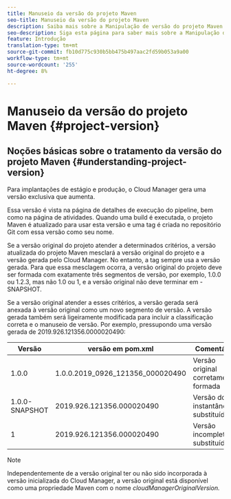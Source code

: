 ```yaml
---
title: Manuseio da versão do projeto Maven
seo-title: Manuseio da versão do projeto Maven
description: Saiba mais sobre a Manipulação de versão do projeto Maven.
seo-description: Siga esta página para saber mais sobre a Manipulação de versão do projeto Maven.
feature: Introdução
translation-type: tm+mt
source-git-commit: fb10d775c930b5bb475b497aac2fd59b053a9a00
workflow-type: tm+mt
source-wordcount: '255'
ht-degree: 8%

---
```



# Manuseio da versão do projeto Maven {#project-version}

## Noções básicas sobre o tratamento da versão do projeto Maven {#understanding-project-version}

Para implantações de estágio e produção, o Cloud Manager gera uma versão exclusiva que aumenta.

Essa versão é vista na página de detalhes de execução do pipeline, bem como na página de atividades. Quando uma build é executada, o projeto Maven é atualizado para usar esta versão e uma tag é criada no repositório Git com essa versão como seu nome.

Se a versão original do projeto atender a determinados critérios, a versão atualizada do projeto Maven mesclará a versão original do projeto e a versão gerada pelo Cloud Manager. No entanto, a tag sempre usa a versão gerada. Para que essa mesclagem ocorra, a versão original do projeto deve ser formada com exatamente três segmentos de versão, por exemplo, 1.0.0 ou 1.2.3, mas não 1.0 ou 1, e a versão original não deve terminar em -SNAPSHOT.

Se a versão original atender a esses critérios, a versão gerada será anexada à versão original como um novo segmento de versão. A versão gerada também será ligeiramente modificada para incluir a classificação correta e o manuseio de versão. Por exemplo, pressupondo uma versão gerada de 2019.926.121356.0000020490:

| **Versão** | **versão em pom.xml** | **Comentário** |
|---|---|---|
| 1.0.0 | 1.0.0.2019_0926_121356_000020490 | Versão original corretamente formada |
| 1.0.0-SNAPSHOT | 2019.926.121356.000020490 | Versão do instantâneo, substituída |
| 1 | 2019.926.121356.000020490 | Versão incompleta, substituída |

>[!NOTE]
>
>Independentemente de a versão original ter ou não sido incorporada à versão inicializada do Cloud Manager, a versão original está disponível como uma propriedade Maven com o nome *cloudManagerOriginalVersion.*
